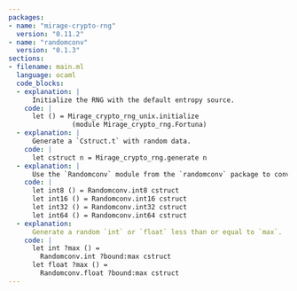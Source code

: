 ```yaml
---
packages:
- name: "mirage-crypto-rng"
  version: "0.11.2"
- name: "randomconv"
  version: "0.1.3"
sections:
- filename: main.ml
  language: ocaml
  code_blocks:
  - explanation: |
      Initialize the RNG with the default entropy source.
    code: |
      let () = Mirage_crypto_rng_unix.initialize
                (module Mirage_crypto_rng.Fortuna)
  - explanation: |
      Generate a `Cstruct.t` with random data.
    code: |
      let cstruct n = Mirage_crypto_rng.generate n
  - explanation: |
      Use the `Randomconv` module from the `randomconv` package to convert to various integer types.
    code: |
      let int8 () = Randomconv.int8 cstruct
      let int16 () = Randomconv.int16 cstruct
      let int32 () = Randomconv.int32 cstruct
      let int64 () = Randomconv.int64 cstruct
  - explanation:
      Generate a random `int` or `float` less than or equal to `max`.
    code: |
      let int ?max () =
        Randomconv.int ?bound:max cstruct
      let float ?max () =
        Randomconv.float ?bound:max cstruct
---
```

